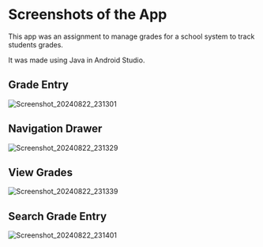 # Screenshots of the App

This app was an assignment to manage grades for a school system to track students grades.

It was made using Java in Android Studio.

## Grade Entry
![Screenshot_20240822_231301](https://github.com/user-attachments/assets/ab1e999f-c8e1-4e51-9dfa-b58db8d5666e)

## Navigation Drawer
![Screenshot_20240822_231329](https://github.com/user-attachments/assets/3a83c967-d685-4418-8d70-43fbb01a8ce4)

## View Grades
![Screenshot_20240822_231339](https://github.com/user-attachments/assets/55307e36-c1cf-429e-a98b-89f7fa2c202a)

## Search Grade Entry
![Screenshot_20240822_231401](https://github.com/user-attachments/assets/e94781de-df29-4d48-9d3e-5611f48ef96e)
